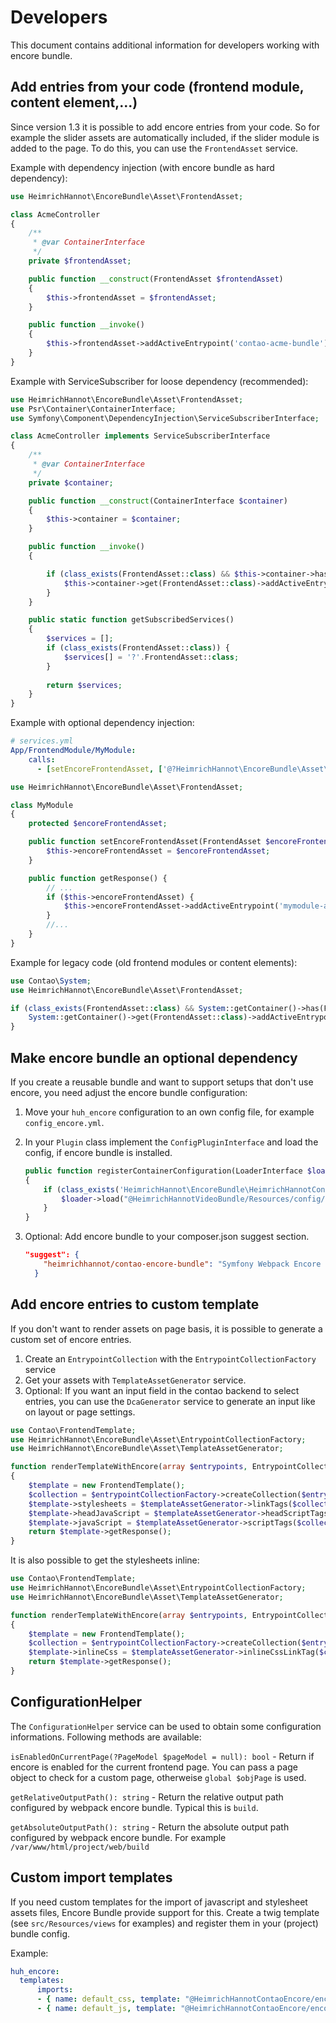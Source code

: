 # Developers

This document contains additional information for developers working with encore bundle.

## Add entries from your code (frontend module, content element,...)

Since version 1.3 it is possible to add encore entries from your code. So for example the slider assets are automatically included, if the slider module is added to the page. To do this, you can use the `FrontendAsset` service.

Example with dependency injection (with encore bundle as hard dependency):

```php
use HeimrichHannot\EncoreBundle\Asset\FrontendAsset;

class AcmeController
{
    /**
     * @var ContainerInterface
     */
    private $frontendAsset;

    public function __construct(FrontendAsset $frontendAsset)
    {
        $this->frontendAsset = $frontendAsset;
    }

    public function __invoke()
    {
        $this->frontendAsset->addActiveEntrypoint('contao-acme-bundle');
    }
}
```

Example with ServiceSubscriber for loose dependency (recommended):

```php
use HeimrichHannot\EncoreBundle\Asset\FrontendAsset;
use Psr\Container\ContainerInterface;
use Symfony\Component\DependencyInjection\ServiceSubscriberInterface;

class AcmeController implements ServiceSubscriberInterface
{
    /**
     * @var ContainerInterface
     */
    private $container;

    public function __construct(ContainerInterface $container)
    {
        $this->container = $container;
    }

    public function __invoke()
    {

        if (class_exists(FrontendAsset::class) && $this->container->has(FrontendAsset::class)) {
            $this->container->get(FrontendAsset::class)->addActiveEntrypoint('contao-acme-bundle');
        }
    }

    public static function getSubscribedServices()
    {
        $services = [];
        if (class_exists(FrontendAsset::class)) {
            $services[] = '?'.FrontendAsset::class;
        }
    
        return $services;
    }
}
```

Example with optional dependency injection: 

```yaml
# services.yml
App/FrontendModule/MyModule:
    calls:
      - [setEncoreFrontendAsset, ['@?HeimrichHannot\EncoreBundle\Asset\FrontendAsset']]
```

```php
use HeimrichHannot\EncoreBundle\Asset\FrontendAsset;

class MyModule
{
    protected $encoreFrontendAsset;

    public function setEncoreFrontendAsset(FrontendAsset $encoreFrontendAsset): void {
        $this->encoreFrontendAsset = $encoreFrontendAsset;
    }

    public function getResponse() {
        // ...
        if ($this->encoreFrontendAsset) {
            $this->encoreFrontendAsset->addActiveEntrypoint('mymodule-assets');
        }
        //...
    }
}
```

Example for legacy code (old frontend modules or content elements): 

```php
use Contao\System;
use HeimrichHannot\EncoreBundle\Asset\FrontendAsset;

if (class_exists(FrontendAsset::class) && System::getContainer()->has(FrontendAsset::class)) {
    System::getContainer()->get(FrontendAsset::class)->addActiveEntrypoint('contao-slick-bundle');
}
```

## Make encore bundle an optional dependency

If you create a reusable bundle and want to support setups that don't use encore, you need adjust the encore bundle configuration:

1. Move your `huh_encore` configuration to an own config file, for example `config_encore.yml`.

1. In your `Plugin` class implement the `ConfigPluginInterface` and load the config, if encore bundle is installed. 

    ```php
    public function registerContainerConfiguration(LoaderInterface $loader, array $managerConfig)
    {
        if (class_exists('HeimrichHannot\EncoreBundle\HeimrichHannotContaoEncoreBundle')) {
            $loader->load("@HeimrichHannotVideoBundle/Resources/config/config_encore.yml");
        }
    }
    ```

1. Optional: Add encore bundle to your composer.json suggest section.

    ```json
    "suggest": {
        "heimrichhannot/contao-encore-bundle": "Symfony Webpack Encore integration for Contao.",
      }
    ``` 

## Add encore entries to custom template

If you don't want to render assets on page basis, it is possible to generate a custom set of encore entries.

1. Create an `EntrypointCollection` with the `EntrypointCollectionFactory` service
1. Get your assets with `TemplateAssetGenerator` service. 
1. Optional: If you want an input field in the contao backend to select entries, you can use the `DcaGenerator` service to generate an input like on layout or page settings.

```php
use Contao\FrontendTemplate;
use HeimrichHannot\EncoreBundle\Asset\EntrypointCollectionFactory;
use HeimrichHannot\EncoreBundle\Asset\TemplateAssetGenerator;

function renderTemplateWithEncore(array $entrypoints, EntrypointCollectionFactory $entrypointCollectionFactory, TemplateAssetGenerator $templateAssetGenerator)
{
    $template = new FrontendTemplate();
    $collection = $entrypointCollectionFactory->createCollection($entrypoints);
    $template->stylesheets = $templateAssetGenerator->linkTags($collection);
    $template->headJavaScript = $templateAssetGenerator->headScriptTags($collection);
    $template->javaScript = $templateAssetGenerator->scriptTags($collection);
    return $template->getResponse();
}
```

It is also possible to get the stylesheets inline:

```php
use Contao\FrontendTemplate;
use HeimrichHannot\EncoreBundle\Asset\EntrypointCollectionFactory;
use HeimrichHannot\EncoreBundle\Asset\TemplateAssetGenerator;

function renderTemplateWithEncore(array $entrypoints, EntrypointCollectionFactory $entrypointCollectionFactory, TemplateAssetGenerator $templateAssetGenerator)
{
    $template = new FrontendTemplate();
    $collection = $entrypointCollectionFactory->createCollection($entrypoints);
    $template->inlineCss = $templateAssetGenerator->inlineCssLinkTag($collection);
    return $template->getResponse();
}
```

## ConfigurationHelper

The `ConfigurationHelper` service can be used to obtain some configuration informations. Following methods are available:

`isEnabledOnCurrentPage(?PageModel $pageModel = null): bool` - Return if encore is enabled for the current frontend page. You can pass a page object to check for a custom page, otherweise `global $objPage` is used.

`getRelativeOutputPath(): string` - Return the relative output path configured by webpack encore bundle. Typical this is `build`.

`getAbsoluteOutputPath(): string` - Return the absolute output path configured by webpack encore bundle. For example `/var/www/html/project/web/build`

## Custom import templates

If you need custom templates for the import of javascript and stylesheet assets files, Encore Bundle provide support for this. 
Create a twig template (see `src/Resources/views` for examples) and register them in your (project) bundle config.

Example:

```yaml
huh_encore:
  templates:
      imports:
      - { name: default_css, template: "@HeimrichHannotContaoEncore/encore_css_imports.html.twig" }
      - { name: default_js, template: "@HeimrichHannotContaoEncore/encore_js_imports.html.twig" }
```